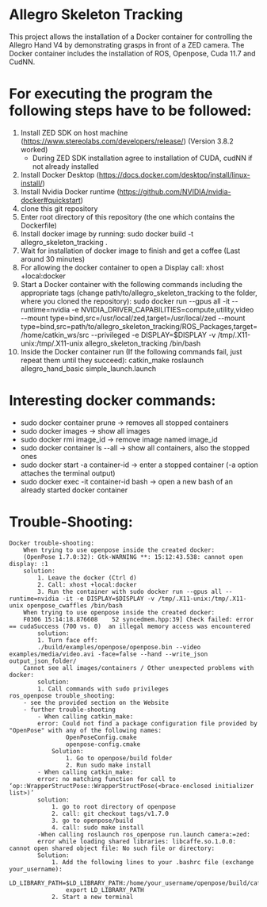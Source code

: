 # Allegro Skeleton Tracking

This project allows the installation of a Docker container for controlling the Allegro Hand V4 by demonstrating grasps in front of a ZED camera.
The Docker container includes the installation of ROS, Openpose, Cuda 11.7 and CudNN.

# For executing the program the following steps have to be followed:
1. Install ZED SDK on host machine (https://www.stereolabs.com/developers/release/) (Version 3.8.2 worked)
	- During ZED SDK installation agree to installation of CUDA, cudNN if not already installed
2. Install Docker Desktop (https://docs.docker.com/desktop/install/linux-install/)
3. Install Nvidia Docker runtime (https://github.com/NVIDIA/nvidia-docker#quickstart)
4. clone this git repository
5. Enter root directory of this repository (the one which contains the Dockerfile)
6. Install docker image by running:
	sudo docker build -t allegro_skeleton_tracking .
7. Wait for installation of docker image to finish and get a coffee (Last around 30 minutes)
8. For allowing the docker container to open a Display call:
	xhost +local:docker 
9. Start a Docker container with the following commands including the appropriate tags (change path/to/allegro_skeleton_tracking to the folder, where you cloned the repository):
	sudo docker run --gpus all -it --runtime=nvidia -e NVIDIA_DRIVER_CAPABILITIES=compute,utility,video --mount type=bind,src=/usr/local/zed,target=/usr/local/zed --mount type=bind,src=path/to/allegro_skeleton_tracking/ROS_Packages,target=/home/catkin_ws/src --privileged -e  DISPLAY=$DISPLAY -v /tmp/.X11-unix:/tmp/.X11-unix allegro_skeleton_tracking /bin/bash
10. Inside the Docker container run (If the following commands fail, just repeat them until they succeed): 
	catkin_make
	roslaunch allegro_hand_basic simple_launch.launch

# Interesting docker commands:
- sudo docker container prune 		-> removes all stopped containers
- sudo docker images 				-> show all images
- sudo docker rmi image_id 			-> remove image named image_id
- sudo docker container ls --all		-> show all containers, also the stopped ones
- sudo docker start -a container-id		-> enter a stopped container (-a option attaches the terminal output)
- sudo docker exec -it container-id bash	-> open a new bash of an already started docker container

# Trouble-Shooting:
	Docker trouble-shooting:
		When trying to use openpose inside the created docker:
		(OpenPose 1.7.0:32): Gtk-WARNING **: 15:12:43.538: cannot open display: :1
		solution:
			1. Leave the docker (Ctrl d)
			2. Call: xhost +local:docker
			3. Run the container with sudo docker run --gpus all --runtime=nvidia -it -e DISPLAY=$DISPLAY -v /tmp/.X11-unix:/tmp/.X11-unix openpose_cwaffles /bin/bash
		When trying to use openpose inside the created docker:
		F0306 15:14:18.876608    52 syncedmem.hpp:39] Check failed: error == cudaSuccess (700 vs. 0)  an illegal memory access was encountered
			solution:
			1. Turn face off:
			./build/examples/openpose/openpose.bin --video examples/media/video.avi -face=false --hand --write_json output_json_folder/
		Cannot see all images/containers / Other unexpected problems with docker:
			solution:
			1. Call commands with sudo privileges
	ros_openpose trouble_shooting:
		- see the provided section on the Website 
		- further trouble-shooting
			- When calling catkin_make:
			error: Could not find a package configuration file provided by "OpenPose" with any of the following names:
    				OpenPoseConfig.cmake
    				openpose-config.cmake
    			Solution:
	    			1. Go to openpose/build folder
	    			2. Run sudo make install
			- When calling catkin_make:
			error: no matching function for call to ‘op::WrapperStructPose::WrapperStructPose(<brace-enclosed initializer list>)’
			solution:
			 	1. go to root directory of openpose
			 	2. call: git checkout tags/v1.7.0
			 	3. go to openpose/build
			 	4. call: sudo make install
			-When calling roslaunch ros_openpose run.launch camera:=zed:
			error while loading shared libraries: libcaffe.so.1.0.0: cannot open shared object file: No such file or directory:
			Solution:
				1. Add the following lines to your .bashrc file (exchange your_username): 
					LD_LIBRARY_PATH=$LD_LIBRARY_PATH:/home/your_username/openpose/build/caffe/lib
					export LD_LIBRARY_PATH
				2. Start a new terminal
 


